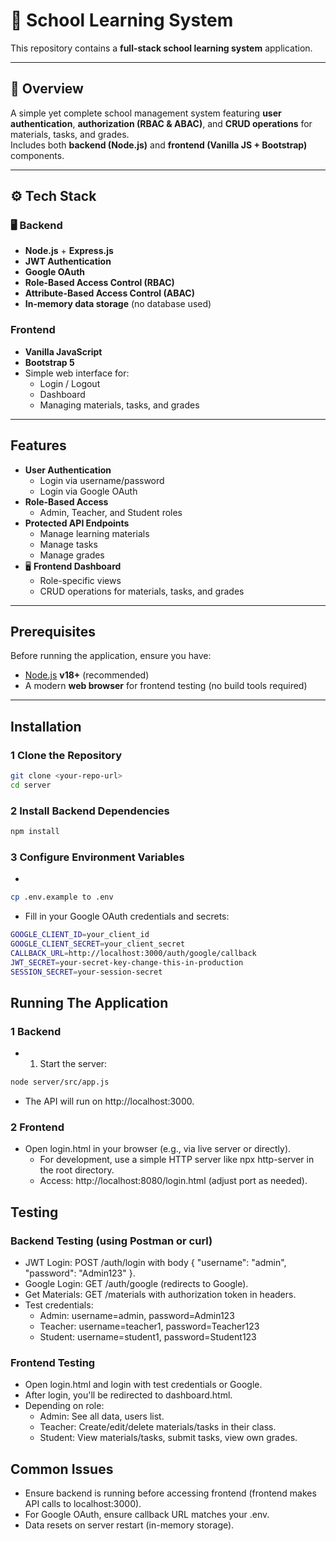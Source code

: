 # 📘 School Learning System

This repository contains a **full-stack school learning system** application.

---

## 🧩 Overview

A simple yet complete school management system featuring **user authentication**, **authorization (RBAC & ABAC)**, and **CRUD operations** for materials, tasks, and grades.  
Includes both **backend (Node.js)** and **frontend (Vanilla JS + Bootstrap)** components.

---

## ⚙️ Tech Stack

### 🖥️ Backend

- **Node.js** + **Express.js**
- **JWT Authentication**
- **Google OAuth**
- **Role-Based Access Control (RBAC)**
- **Attribute-Based Access Control (ABAC)**
- **In-memory data storage** (no database used)

### Frontend

- **Vanilla JavaScript**
- **Bootstrap 5**
- Simple web interface for:
  - Login / Logout
  - Dashboard
  - Managing materials, tasks, and grades

---

## Features

- **User Authentication**
  - Login via username/password
  - Login via Google OAuth
- **Role-Based Access**
  - Admin, Teacher, and Student roles
- **Protected API Endpoints**
  - Manage learning materials
  - Manage tasks
  - Manage grades
- 🖥️ **Frontend Dashboard**
  - Role-specific views
  - CRUD operations for materials, tasks, and grades

---

## Prerequisites

Before running the application, ensure you have:

- [Node.js](https://nodejs.org/) **v18+** (recommended)
- A modern **web browser** for frontend testing (no build tools required)

---

## Installation

### 1 Clone the Repository

```bash
git clone <your-repo-url>
cd server
```

### 2 Install Backend Dependencies

```bash
npm install
```

### 3 Configure Environment Variables

- 
```bash 
cp .env.example to .env
```
- Fill in your Google OAuth credentials and secrets:

```bash
GOOGLE_CLIENT_ID=your_client_id
GOOGLE_CLIENT_SECRET=your_client_secret
CALLBACK_URL=http://localhost:3000/auth/google/callback
JWT_SECRET=your-secret-key-change-this-in-production
SESSION_SECRET=your-session-secret
```

## Running The Application

### 1 Backend

- 1. Start the server:

```bash
node server/src/app.js
```

- The API will run on http://localhost:3000.

### 2 Frontend

- Open login.html in your browser (e.g., via live server or directly).
   - For development, use a simple HTTP server like npx http-server in the root directory.
   - Access: http://localhost:8080/login.html (adjust port as needed).

## Testing

### Backend Testing (using Postman or curl)

- JWT Login: POST /auth/login with body { "username": "admin", "password": "Admin123" }.
- Google Login: GET /auth/google (redirects to Google).
- Get Materials: GET /materials with authorization token in headers.
- Test credentials:
  - Admin: username=admin, password=Admin123
  - Teacher: username=teacher1, password=Teacher123
  - Student: username=student1, password=Student123

### Frontend Testing

- Open login.html and login with test credentials or Google.
- After login, you'll be redirected to dashboard.html.
- Depending on role:
  - Admin: See all data, users list.
  - Teacher: Create/edit/delete materials/tasks in their class.
  - Student: View materials/tasks, submit tasks, view own grades.

## Common Issues

- Ensure backend is running before accessing frontend (frontend makes API calls to localhost:3000).
- For Google OAuth, ensure callback URL matches your .env.
- Data resets on server restart (in-memory storage).
